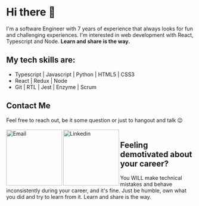 # Hi there 👋
<p>I'm a software Engineer with 7 years of experience that always looks for fun and challenging experiences. I'm interested in web development with React, Typescript and Node.
<b>Learn and share is the way.</b></p>

## My tech skills are:
<ul>
  <li>Typescript | Javascript | Python | HTML5 | CSS3</li>
  <li>React | Redux | Node</li>
  <li>Git | RTL | Jest | Enzyme | Scrum</li>
</ul>

## Contact Me
<div>
  <span>Feel free to reach out, be it some question or just to hangout and talk 😉</span>
  <br />
  <br />
  <a target="_blank" href="mailto:ericmadureira.uesc@gmail.com">
   <img align="left" alt="Email" width="150" hight="100" src="https://img.shields.io/badge/Gmail-D14836?style=for-the-badge&logo=gmail&logoColor=white" />
  </a>
  <a target="_blank" href="https://www.linkedin.com/in/eric-madureira/">
    <img align="left" alt="Linkedin" width="150" hight="100" src="https://img.shields.io/badge/-LinkedIn-%230077B5?style=for-the-badge&logo=linkedin&logoColor=white" />
  </a>
</div>

## Feeling demotivated about your career?
<div>
  <p>You WILL make technical mistakes and behave inconsistently during your career, and it's fine. Just be humble, own what you did and try to learn from it. Learn and share is the way.</p>
</div>

